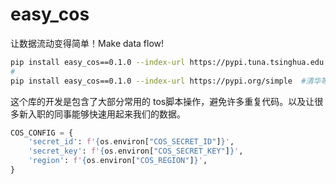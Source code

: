 # easy_cos

让数据流动变得简单！Make data flow!
```bash
pip install easy_cos==0.1.0 --index-url https://pypi.tuna.tsinghua.edu.cn/simple
#
pip install easy_cos==0.1.0 --index-url https://pypi.org/simple  #清华等其他镜像源可能同步慢
```


这个库的开发是包含了大部分常用的 tos脚本操作，避免许多重复代码。以及让很多新入职的同事能够快速用起来我们的数据。


```python
COS_CONFIG = {
    'secret_id': f'{os.environ["COS_SECRET_ID"]}',
    'secret_key': f'{os.environ["COS_SECRET_KEY"]}',
    'region': f'{os.environ["COS_REGION"]}',
}
```
<br>
<br>
<br>
